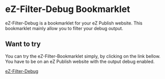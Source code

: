 eZ-Filter-Debug Bookmarklet
=============

eZ-Filter-Debug is a bookmarklet for your eZ Publish website.
This bookmarklet mainly allow you to filter your debug output.

Want to try
-------

You can try the eZ-Filter-Bookmarklet simply, by clicking on the link bellow. 
You have to be on an eZ Publish website with the output debug enabled.

<a href="javascript:var%20e=document.createElement('script');e.setAttribute('language','javascript');e.setAttribute('src','https://raw.github.com/Open-Wide/eZ-Filter-Debug/master/ezpublish-filter-debug.js');document.body.appendChild(e);void(0);)">eZ-Filter-Debug</a>

